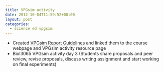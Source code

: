 ```yaml
---
title: VPGsim activity
date: 2012-10-04T11:59:52+00:00
layout: post
categories:
  - science ed vpgsim
---
```

  * Created [VPGsim Report Guidelines][1] and linked them to the course webpage and VPGsim activity resource page
  * Biol3065 VPGsim activity day 3 (Students share proposals and peer review, revise proposals, discuss writing assignment and start working on final experiments)

[1]: https://docs.google.com/document/d/1A5OEn1meUj6bXKyacPkKtWEmHftR6ezHAvsHbfb64qk/edit
